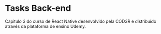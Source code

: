 # Tasks Back-end
Capitulo 3 do curso de React Native desenvolvido pela COD3R e distribuído através da plataforma de ensino Udemy.
